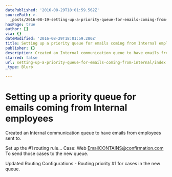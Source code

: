 ```yaml
---
datePublished: '2016-08-29T18:01:59.562Z'
sourcePath: >-
  _posts/2016-08-19-setting-up-a-priority-queue-for-emails-coming-from-internal.md
hasPage: true
author: []
via: {}
dateModified: '2016-08-29T18:01:59.280Z'
title: Setting up a priority queue for emails coming from Internal employees
publisher: {}
description: Created an Internal communication queue to have emails from employees sent to.
starred: false
url: setting-up-a-priority-queue-for-emails-coming-from-internal/index.html
_type: Blurb

---
```

# Setting up a priority queue for emails coming from Internal employees

Created an Internal communication queue to have emails from employees sent to.

Set up the \#1 routing rule... Case: Web EmailCONTAINS@confirmation.com  
To send those cases to the new queue.

Updated Routing Configurations - Routing priority \#1 for cases in the new queue.